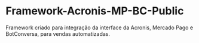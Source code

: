 # Framework-Acronis-MP-BC-Public
Framework criado para integração da interface da Acronis, Mercado Pago e BotConversa, para vendas automatizadas.

